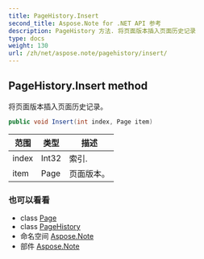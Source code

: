 ```yaml
---
title: PageHistory.Insert
second_title: Aspose.Note for .NET API 参考
description: PageHistory 方法. 将页面版本插入页面历史记录
type: docs
weight: 130
url: /zh/net/aspose.note/pagehistory/insert/
---
```

## PageHistory.Insert method

将页面版本插入页面历史记录。

```csharp
public void Insert(int index, Page item)
```

| 范围 | 类型 | 描述 |
| --- | --- | --- |
| index | Int32 | 索引. |
| item | Page | 页面版本。 |

### 也可以看看

* class [Page](../../page/)
* class [PageHistory](../)
* 命名空间 [Aspose.Note](../../pagehistory/)
* 部件 [Aspose.Note](../../../)


